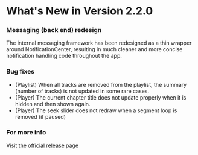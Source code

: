 #  What's New in Version 2.2.0

### Messaging (back end) redesign

The internal messaging framework has been redesigned as a thin wrapper around NotificationCenter, resulting in much cleaner and more concise notification handling code throughout the app.

### Bug fixes

* (Playlist) When all tracks are removed from the playlist, the summary (number of tracks) is not updated in some rare cases.
* (Player) The current chapter title does not update properly when it is hidden and then shown again.
* (Player) The seek slider does not redraw when a segment loop is removed (if paused)

### **For more info**
Visit the [official release page](https://github.com/maculateConception/aural-player/releases/tag/2.2.0)
